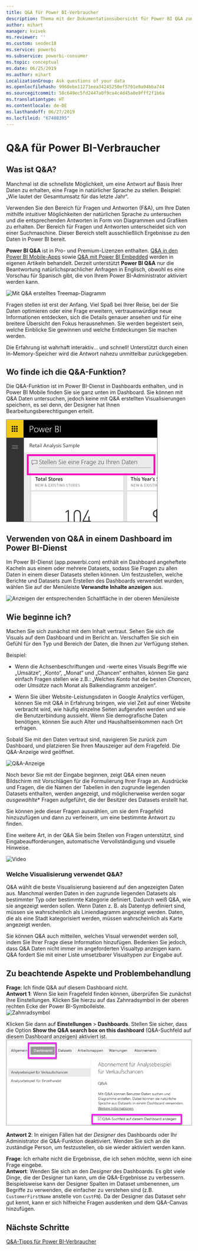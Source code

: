 ```yaml
---
title: Q&A für Power BI-Verbraucher
description: Thema mit der Dokumentationsübersicht für Power BI Q&A zum Stellen von Fragen in natürlicher Sprache.
author: mihart
manager: kvivek
ms.reviewer: ''
ms.custom: seodec18
ms.service: powerbi
ms.subservice: powerbi-consumer
ms.topic: conceptual
ms.date: 06/25/2019
ms.author: mihart
LocalizationGroup: Ask questions of your data
ms.openlocfilehash: 9960ebe11271eea34245250ef5701e9a94bba744
ms.sourcegitcommit: 58c649ec5fd2447a0f9ca4c4d45a0e9fff2f1b6a
ms.translationtype: HT
ms.contentlocale: de-DE
ms.lasthandoff: 06/27/2019
ms.locfileid: "67408395"
---
```

# <a name="qa-for-power-bi-consumers"></a>Q&A für Power BI-**Verbraucher**
## <a name="what-is-qa"></a>Was ist Q&A?
Manchmal ist die schnellste Möglichkeit, um eine Antwort auf Basis Ihrer Daten zu erhalten, eine Frage in natürlicher Sprache zu stellen. Beispiel: „Wie lautet der Gesamtumsatz für das letzte Jahr“.

Verwenden Sie den Bereich für Fragen und Antworten (F&A), um Ihre Daten mithilfe intuitiver Möglichkeiten der natürlichen Sprache zu untersuchen und die entsprechenden Antworten in Form von Diagrammen und Grafiken zu erhalten. Der Bereich für Fragen und Antworten unterscheidet sich von einer Suchmaschine. Dieser Bereich stellt ausschließlich Ergebnisse zu den Daten in Power BI bereit.

**Power BI Q&A** ist in Pro- und Premium-Lizenzen enthalten.  [Q&A in den Power BI Mobile-Apps](mobile/mobile-apps-ios-qna.md) sowie [Q&A mit Power BI Embedded](../developer/qanda.md) werden in eigenen Artikeln behandelt. Derzeit unterstützt **Power BI Q&A** nur die Beantwortung natürlichsprachlicher Anfragen in Englisch, obwohl es eine Vorschau für Spanisch gibt, die von Ihrem Power BI-Administrator aktiviert werden kann.


![Mit Q&A erstelltes Treemap-Diagramm](media/end-user-q-and-a/power-bi-treemap.png)

Fragen stellen ist erst der Anfang.  Viel Spaß bei Ihrer Reise, bei der Sie Daten optimieren oder eine Frage erweitern, vertrauenwürdige neue Informationen entdecken, sich die Details genauer ansehen und für eine breitere Übersicht den Fokus herausnehmen. Sie werden begeistert sein, welche Einblicke Sie gewinnen und welche Entdeckungen Sie machen werden.

Die Erfahrung ist wahrhaft interaktiv... und schnell! Unterstützt durch einen In-Memory-Speicher wird die Antwort nahezu unmittelbar zurückgegeben.

## <a name="where-can-i-use-qa"></a>Wo finde ich die Q&A-Funktion?
Die Q&A-Funktion ist im Power BI-Dienst in Dashboards enthalten, und in Power BI Mobile finden Sie sie ganz unten im Dashboard. Sie können mit Q&A Daten untersuchen, jedoch keine mit Q&A erstellten Visualisierungen speichern, es sei denn, der Designer hat Ihnen Bearbeitungsberechtigungen erteilt.

![Fragefeld](media/end-user-q-and-a/powerbi-qna.png)

## <a name="use-qa-on-a-dashboard-in-the-power-bi-service"></a>Verwenden von Q&A in einem Dashboard im Power BI-Dienst
Im Power BI-Dienst (app.powerbi.com) enthält ein Dashboard angeheftete Kacheln aus einem oder mehrere Datasets, sodass Sie Fragen zu allen Daten in einem dieser Datasets stellen können. Um festzustellen, welche Berichte und Datasets zum Erstellen des Dashboards verwendet wurden, wählen Sie auf der Menüleiste **Verwandte Inhalte anzeigen** aus.

![Anzeigen der entsprechenden Schaltfläche in der oberen Menüleiste](media/end-user-q-and-a/power-bi-view-related.png)

## <a name="how-do-i-start"></a>Wie beginne ich?
Machen Sie sich zunächst mit dem Inhalt vertraut. Sehen Sie sich die Visuals auf dem Dashboard und im Bericht an. Verschaffen Sie sich ein Gefühl für den Typ und Bereich der Daten, die Ihnen zur Verfügung stehen. 

Beispiel:

* Wenn die Achsenbeschriftungen und -werte eines Visuals Begriffe wie „Umsätze“, „Konto“, „Monat“ und „Chancen“ enthalten, können Sie ganz einfach Fragen stellen wie z.B.: „Welches *Konto* hat die besten *Chancen*, oder *Umsätze* nach Monat als Balkendiagramm anzeigen“.

* Wenn Sie über Website-Leistungsdaten in Google Analytics verfügen, können Sie mit Q&A in Erfahrung bringen, wie viel Zeit auf einer Website verbracht wird, wie häufig einzelne Seiten aufgerufen werden und wie die Benutzerbindung aussieht. Wenn Sie demografische Daten benötigen, können Sie auch Alter und Haushaltseinkommen nach Ort erfragen.

Sobald Sie mit den Daten vertraut sind, navigieren Sie zurück zum Dashboard, und platzieren Sie Ihren Mauszeiger auf dem Fragefeld. Die Q&A-Anzeige wird geöffnet.

![Q&A-Anzeige](media/end-user-q-and-a/power-bi-screen.png) 

Noch bevor Sie mit der Eingabe beginnen, zeigt Q&A einen neuen Bildschirm mit Vorschlägen für die Formulierung Ihrer Frage an. Ausdrücke und Fragen, die die Namen der Tabellen in den zugrunde liegenden Datasets enthalten, werden angezeigt, und möglicherweise werden sogar *ausgewählte** Fragen aufgeführt, die der Besitzer des Datasets erstellt hat.

Sie können jede dieser Fragen auswählen, um sie dem Fragefeld hinzuzufügen und dann zu verfeinern, um eine bestimmte Antwort zu finden. 

Eine weitere Art, in der Q&A Sie beim Stellen von Fragen unterstützt, sind Eingabeaufforderungen, automatische Vervollständigung und visuelle Hinweise. 

![Video](media/end-user-q-and-a/qna4.gif) 


### <a name="which-visualization-does-qa-use"></a>Welche Visualisierung verwendet Q&A?
Q&A wählt die beste Visualisierung basierend auf den angezeigten Daten aus. Manchmal werden Daten in den zugrunde liegenden Datasets als bestimmter Typ oder bestimmte Kategorie definiert. Dadurch weiß Q&A, wie sie angezeigt werden sollen. Wenn Daten z. B. als Datentyp definiert sind, müssen sie wahrscheinlich als Liniendiagramm angezeigt werden. Daten, die als eine Stadt kategorisiert werden, müssen wahrscheinlich als Karte angezeigt werden.

Sie können Q&A auch mitteilen, welches Visual verwendet werden soll, indem Sie Ihrer Frage diese Information hinzufügen. Bedenken Sie jedoch, dass Q&A Daten nicht immer im angeforderten Visualtyp anzeigen kann. Q&A fordert Sie mit einer Liste umsetzbarer Visualtypen zur Eingabe auf.


## <a name="considerations-and-troubleshooting"></a>Zu beachtende Aspekte und Problembehandlung
**Frage**: Ich finde Q&A auf diesem Dashboard nicht.    
**Antwort 1**: Wenn Sie kein Fragefeld finden können, überprüfen Sie zunächst Ihre Einstellungen. Klicken Sie hierzu auf das Zahnradsymbol in der oberen rechten Ecke der Power BI-Symbolleiste.   
![Zahnradsymbol](media/end-user-q-and-a/power-bi-settings.png)

Klicken Sie dann auf **Einstellungen** > **Dashboards**. Stellen Sie sicher, dass die Option **Show the Q&A search box on this dashboard** (Q&A-Suchfeld auf diesem Dashboard anzeigen) aktiviert ist.    
![Q&A-Einstellungen für das Dashboard](media/end-user-q-and-a/power-bi-turn-on.png)  


**Antwort 2**: In einigen Fällen hat der *Designer* des Dashboards oder Ihr Administrator die Q&A-Funktion deaktiviert. Wenden Sie sich an die zuständige Person, um festzustellen, ob sie wieder aktiviert werden kann.   

**Frage**: Ich erhalte nicht die Ergebnisse, die ich sehen möchte, wenn ich eine Frage eingebe.    
**Antwort**: Wenden Sie sich an den *Designer* des Dashboards. Es gibt viele Dinge, die der Designer tun kann, um die Q&A-Ergebnisse zu verbessern. Beispielsweise kann der Designer Spalten im Dataset umbenennen, um Begriffe zu verwenden, die einfacher zu verstehen sind (z.B. `CustomerFirstName` anstelle von `CustFN`). Da der Designer das Dataset sehr gut kennt, kann er sich hilfreiche Fragen ausdenken und dem Q&A-Canvas hinzufügen.


## <a name="next-steps"></a>Nächste Schritte
[Q&A-Tipps für Power BI-Verbraucher](end-user-q-and-a.md)

